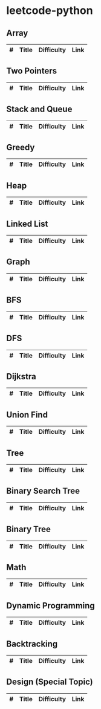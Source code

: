 # leetcode-python

## Array
| # | Title | Difficulty | Link |
|---|-------|------------|------|

## Two Pointers
| # | Title | Difficulty | Link |
|---|-------|------------|------|

## Stack and Queue
| # | Title | Difficulty | Link |
|---|-------|------------|------|

## Greedy
| # | Title | Difficulty | Link |
|---|-------|------------|------|

## Heap
| # | Title | Difficulty | Link |
|---|-------|------------|------|

## Linked List
| # | Title | Difficulty | Link |
|---|-------|------------|------|

## Graph
| # | Title | Difficulty | Link |
|---|-------|------------|------|

## BFS
| # | Title | Difficulty | Link |
|---|-------|------------|------|

## DFS
| # | Title | Difficulty | Link |
|---|-------|------------|------|

## Dijkstra
| # | Title | Difficulty | Link |
|---|-------|------------|------|

## Union Find
| # | Title | Difficulty | Link |
|---|-------|------------|------|

## Tree
| # | Title | Difficulty | Link |
|---|-------|------------|------|

## Binary Search Tree
| # | Title | Difficulty | Link |
|---|-------|------------|------|

## Binary Tree
| # | Title | Difficulty | Link |
|---|-------|------------|------|

## Math
| # | Title | Difficulty | Link |
|---|-------|------------|------|

## Dynamic Programming
| # | Title | Difficulty | Link |
|---|-------|------------|------|

## Backtracking
| # | Title | Difficulty | Link |
|---|-------|------------|------|

## Design (Special Topic)
| # | Title | Difficulty | Link |
|---|-------|------------|------|
